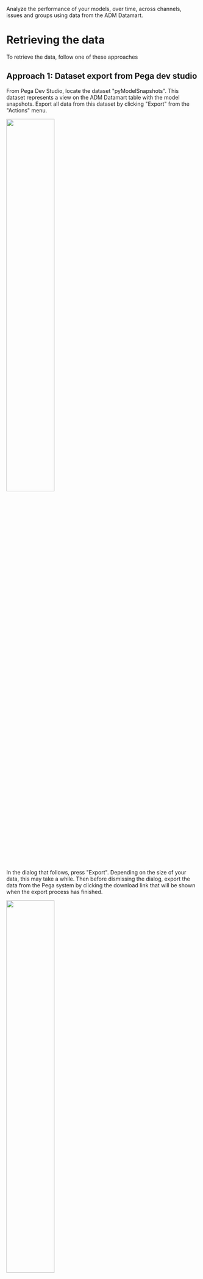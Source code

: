 Analyze the performance of your models, over time, across channels, issues and groups using data from the ADM Datamart.

# Retrieving the data

To retrieve the data, follow one of these approaches

## Approach 1: Dataset export from Pega dev studio

From Pega Dev Studio, locate the dataset "pyModelSnapshots". This dataset represents a view on the ADM Datamart table with the model snapshots. Export all data from this dataset by clicking "Export" from the "Actions" menu.

<img src="/pegasystems/cdh-datascientist-tools/blob/master/images/pega_export_adm_models.png" width="50%">

In the dialog that follows, press "Export". Depending on the size of your data, this may take a while. Then before dismissing the dialog, export the data from the Pega system by clicking the download link that will be shown when the export process has finished.

<img src="/pegasystems/cdh-datascientist-tools/blob/master/images/pega_export_dialog.png" width="50%">

The data will be stored in the download location of your browser in the standard Pega dataset export format: zipped, multi-line JSON. You can unzip and load this manually, but we have some utilities in `cdhtools` that make this easier for you.

### R

In the `cdhtools` library, there is a generic method to read dataset exports into a `data.table`: [readDSExport](https://pegasystems.github.io/cdh-datascientist-tools/reference/readDSExport.html). There also is a convenience wrapper [readADMDatamartModelExport](https://pegasystems.github.io/cdh-datascientist-tools/reference/readADMDatamartModelExport.html) that is aware of the standard name of the export file (e.g. _Data-Decision-ADM-ModelSnapshot_pyModelSnapshots_20201215T093542_GMT.zip_), leaves out Pega internal fields and that maps date/time fields to appropriate R types. Both these functions by default ignore the date/time part of the file and take the latest version of the file in the specified location. This is very convenient when you do multiple exports from Pega, the script will always take the latest export.

By default it takes all snapshots, you can specify a flag `latestOnly` to only take the latest snapshots of each model. Alternatively you can do this in R (in `data.table` syntax: `models[, .SD[which.max(SnapshotTime)], by=ModelID]`). 

```r
models <- readADMDatamartModelExport(srcFolder = "~/Downloads")
```

### Python

For Python use the files from the GitHub repository directly. There is a utility function `readDSExport` in `cdh_utils.py` in the python folder.

```python
models = readDSExport("Data-Decision-ADM-ModelSnapshot_pyModelSnapshots", "~/Downloads")
```

## Approach 2: Manual table export from database

The table with the model snapshots is `PR_DATA_DM_DATAMART_MDL_FACT`. You can export this using your favourite database tool. Optionally leave out Pega internal fields (starting with pz/px) and the raw model data field (pymodeldata). 

<img src="/pegasystems/cdh-datascientist-tools/blob/master/images/pega_db_models.png" width="50%">

Then read the resulting file into R or Python and go from there. Just take care of the format of e.g. data/time fields in the export from the DB tool.

## Approach 3: Table export using cdhtools

The `cdhtools` library can also do the database export for you and format the data in the desired format.

Given a `Connection`, the function [readADMDatamartModelTable](https://pegasystems.github.io/cdh-datascientist-tools/reference/readADMDatamartModelTable.html) will fetch the data for you and return a `data.table` in the same way the dataset read function is doing.

```r
library(cdhtools)
library(data.table)
library(RJDBC)

drv <- JDBC("org.postgresql.Driver", "<LOCATION OF YOUR DRIVER")
pg_host <- "<HOST>:5432"
pg_db <- "<DB NAME>"
pg_user <- "<DB USER>"
pg_pwd <- "<DB PASSWORD>"

conn <- dbConnect(drv, paste("jdbc:postgresql://", pg_host,  "/", pg_db, sep=""), pg_user, pg_pwd)
models <- getModelsFromDatamart(conn)
```

The `getModelsFromDatamart` has options to select models for only certain applications, configurations etc.

# Example analysis

## R

Now the data is retrieved, it is easy to create plots. The library provides several plots (see plotADM* functions in the [help](https://pegasystems.github.io/cdh-datascientist-tools/reference/index.html)), although it is easy enough to construct your own (see source of [plots.R](https://github.com/pegasystems/cdh-datascientist-tools/blob/master/r/R/plots.R) for inspiration).

```r
library(cdhtools)
library(data.table)
library(ggplot2)
library(colorspace)

plotADMPerformanceSuccessRateBubbleChart(models, facets = c("Channel","Issue")) +
   scale_color_discrete_divergingx()
```
<img src="/pegasystems/cdh-datascientist-tools/blob/master/images/datamartplot1.png" width="50%">

## Python

# Bringing it all together

All the model analysis plots shown in the [gallery](CDH-Graph-Gallery) can be created using the sample codes from the provided notebooks.

Many of the plots can be re-created using the data provided with **cdhtools**. Using the R package this data is available when the `cdhtools` library is loaded. The raw data files (dataset exports and .csv files) are also available in the /extra folder of the repository. Some plots required such amounts of data that we did not want to include it in the repository. You can still run the code examples and get similar looking plots.

## Python

See the example notebook [Example_ADM_Analysis.ipynb](https://github.com/pegasystems/cdh-datascientist-tools/blob/master/python/Example_ADM_Analysis.ipynb)

## R

See the example notebook [adm-datamart.Rmd](https://pegasystems.github.io/cdh-datascientist-tools/articles/adm-datamart.html)

or when you have `cdhtools` installed, check the vignette `adm-datamart`: 

```r
library(cdhtools)

vignette("adm-datamart")
```




